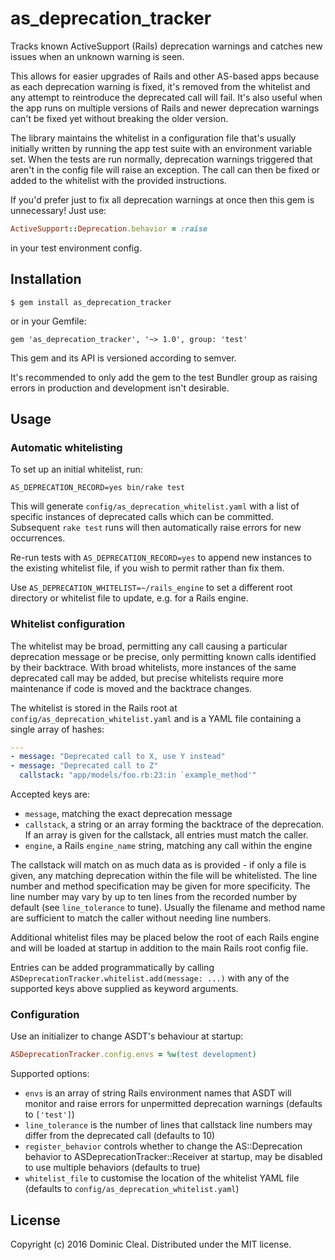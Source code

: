 # as_deprecation_tracker

Tracks known ActiveSupport (Rails) deprecation warnings and catches new issues
when an unknown warning is seen.

This allows for easier upgrades of Rails and other AS-based apps because as
each deprecation warning is fixed, it's removed from the whitelist and any
attempt to reintroduce the deprecated call will fail. It's also useful when the
app runs on multiple versions of Rails and newer deprecation warnings can't be
fixed yet without breaking the older version.

The library maintains the whitelist in a configuration file that's usually
initially written by running the app test suite with an environment variable
set. When the tests are run normally, deprecation warnings triggered that
aren't in the config file will raise an exception. The call can then be fixed
or added to the whitelist with the provided instructions.

If you'd prefer just to fix all deprecation warnings at once then this gem is
unnecessary! Just use:

```ruby
ActiveSupport::Deprecation.behavior = :raise
```

in your test environment config.

## Installation

    $ gem install as_deprecation_tracker

or in your Gemfile:

    gem 'as_deprecation_tracker', '~> 1.0', group: 'test'

This gem and its API is versioned according to semver.

It's recommended to only add the gem to the test Bundler group as raising
errors in production and development isn't desirable.

## Usage

### Automatic whitelisting

To set up an initial whitelist, run:

    AS_DEPRECATION_RECORD=yes bin/rake test

This will generate `config/as_deprecation_whitelist.yaml` with a list of
specific instances of deprecated calls which can be committed. Subsequent `rake
test` runs will then automatically raise errors for new occurrences.

Re-run tests with `AS_DEPRECATION_RECORD=yes` to append new instances to the
existing whitelist file, if you wish to permit rather than fix them.

Use `AS_DEPRECATION_WHITELIST=~/rails_engine` to set a different root directory
or whitelist file to update, e.g. for a Rails engine.

### Whitelist configuration

The whitelist may be broad, permitting any call causing a particular
deprecation message or be precise, only permitting known calls identified by
their backtrace. With broad whitelists, more instances of the same deprecated
call may be added, but precise whitelists require more maintenance if code is
moved and the backtrace changes.

The whitelist is stored in the Rails root at
`config/as_deprecation_whitelist.yaml` and is a YAML file containing a single
array of hashes:

```yaml
---
- message: "Deprecated call to X, use Y instead"
- message: "Deprecated call to Z"
  callstack: "app/models/foo.rb:23:in `example_method'"
```

Accepted keys are:

* `message`, matching the exact deprecation message
* `callstack`, a string or an array forming the backtrace of the deprecation.
  If an array is given for the callstack, all entries must match the caller.
* `engine`, a Rails `engine_name` string, matching any call within the engine

The callstack will match on as much data as is provided - if only a file is
given, any matching deprecation within the file will be whitelisted. The line
number and method specification may be given for more specificity. The line
number may vary by up to ten lines from the recorded number by default (see
`line_tolerance` to tune). Usually the filename and method name are sufficient
to match the caller without needing line numbers.

Additional whitelist files may be placed below the root of each Rails engine
and will be loaded at startup in addition to the main Rails root config file.

Entries can be added programmatically by calling
`ASDeprecationTracker.whitelist.add(message: ...)` with any of the supported
keys above supplied as keyword arguments.

### Configuration

Use an initializer to change ASDT's behaviour at startup:

```ruby
ASDeprecationTracker.config.envs = %w(test development)
```

Supported options:

* `envs` is an array of string Rails environment names that ASDT will monitor
  and raise errors for unpermitted deprecation warnings (defaults to
  `['test']`)
* `line_tolerance` is the number of lines that callstack line numbers may
  differ from the deprecated call (defaults to 10)
* `register_behavior` controls whether to change the AS::Deprecation behavior
  to ASDeprecationTracker::Receiver at startup, may be disabled to use multiple
  behaviors (defaults to true)
* `whitelist_file` to customise the location of the whitelist YAML file
  (defaults to `config/as_deprecation_whitelist.yaml`)

## License

Copyright (c) 2016 Dominic Cleal.  Distributed under the MIT license.
